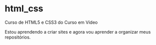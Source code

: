# html_css
 Curso de HTML5 e CSS3 do Curso em Vídeo

 Estou aprendendo a criar sites e agora vou aprender a organizar meus repositórios.
